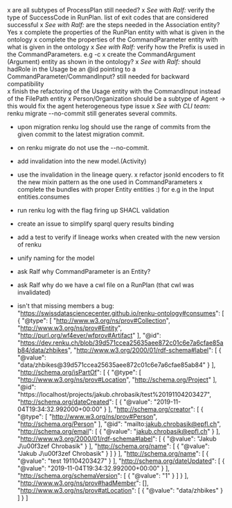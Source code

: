 x are all subtypes of ProcessPlan still needed?
x *See with Ralf:* verify the type of SuccessCode in RunPlan.
list of exit codes that are considered successful
x *See with Ralf:* are the steps needed in the Association entity? Yes 
x complete the properties of the RunPlan entity with what is given in the ontology
x complete the properties of the CommandParameter entity with what is given in the ontology
x *See with Ralf:* verify how the Prefix is used in the CommandParameters. e.g -c
x create the CommandArgument (Argument) entity as shown in the ontology?
x *See with Ralf:* should hadRole in the Usage be an @id pointing to a CommandParameter/CommandInput? still needed for backward compatibility  
x finish the refactoring of the Usage entity with the CommandInput instead of the FilePath entity
x Person/Organization should be a subtype of Agent -> this would fix the agent heterogeneous type issue
x *See with CLI team:* renku migrate --no-commit still generates several commits.
- upon migration renku log should use the range of commits from the given commit to the latest migration commit.
- on renku migrate do not use the --no-commit. 
- add invalidation into the new model.(Activity)
- use the invalidation in the lineage query.
x refactor jsonld encoders to fit the new mixin pattern as the one used in CommandParameters
x complete the bundles with proper Entity entities :) for e.g in the Input entities.consumes
- run renku log with the flag firing up SHACL validation
- create an issue to simplify sparql query results binding
- add a test to verify if lineage works when created with the new version of renku
- unify naming for the model

- ask Ralf why CommandParameter is an Entity?
- ask Ralf why do we have a cwl file on a RunPlan (that cwl was invalidated) 
- isn't that missing members a bug:
"https://swissdatasciencecenter.github.io/renku-ontology#consumes": [
                  {
                    "@type": [
                      "http://www.w3.org/ns/prov#Collection",
                      "http://www.w3.org/ns/prov#Entity",
                      "http://purl.org/wf4ever/wfprov#Artifact"
                    ],
                    "@id": "https://dev.renku.ch/blob/39d571ccea25635aee872c01c6e7a6cfae85ab84/data/zhbikes",
                    "http://www.w3.org/2000/01/rdf-schema#label": [
                      {
                        "@value": "data/zhbikes@39d571ccea25635aee872c01c6e7a6cfae85ab84"
                      }
                    ],
                    "http://schema.org/isPartOf": [
                      {
                        "@type": [
                          "http://www.w3.org/ns/prov#Location",
                          "http://schema.org/Project"
                        ],
                        "@id": "https://localhost/projects/jakub.chrobasik/test%20191104203427",
                        "http://schema.org/dateCreated": [
                          {
                            "@value": "2019-11-04T19:34:32.992000+00:00"
                          }
                        ],
                        "http://schema.org/creator": [
                          {
                            "@type": [
                              "http://www.w3.org/ns/prov#Person",
                              "http://schema.org/Person"
                            ],
                            "@id": "mailto:jakub.chrobasik@epfl.ch",
                            "http://schema.org/email": [
                              {
                                "@value": "jakub.chrobasik@epfl.ch"
                              }
                            ],
                            "http://www.w3.org/2000/01/rdf-schema#label": [
                              {
                                "@value": "Jakub J\u00f3zef Chrobasik"
                              }
                            ],
                            "http://schema.org/name": [
                              {
                                "@value": "Jakub J\u00f3zef Chrobasik"
                              }
                            ]
                          }
                        ],
                        "http://schema.org/name": [
                          {
                            "@value": "test 191104203427"
                          }
                        ],
                        "http://schema.org/dateUpdated": [
                          {
                            "@value": "2019-11-04T19:34:32.992000+00:00"
                          }
                        ],
                        "http://schema.org/schemaVersion": [
                          {
                            "@value": "1"
                          }
                        ]
                      }
                    ],
                    "http://www.w3.org/ns/prov#hadMember": [],
                    "http://www.w3.org/ns/prov#atLocation": [
                      {
                        "@value": "data/zhbikes"
                      }
                    ]
                  }
                ] 
